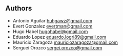 ## Authors

- Antonio Aguilar <huhgawz@gmail.com>
- Evert Gonzalez <evertman@gmail.com>
- Hugo Habel <hugohabel@gmail.com>
- Eduardo Lopez <eduardo.logri89@gmail.com>
- Mauricio Zaragoza <mauriciozaragoza@gmail.com>
- Serguei Orozco <sergei.orozco@gmail.com>
